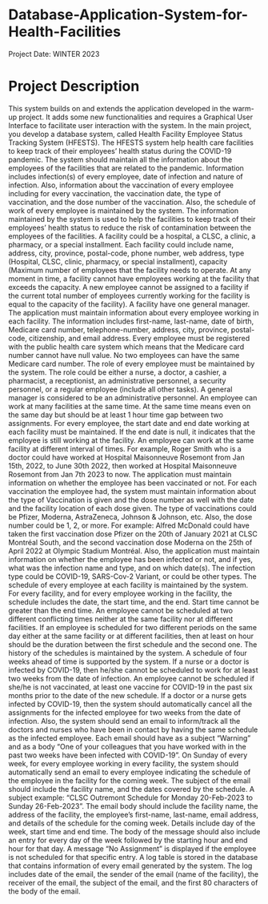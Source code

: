 # Database-Application-System-for-Health-Facilities
Project Date: WINTER 2023<br>
# Project Description
This system builds on and extends the application developed in the warm-up project. It
adds some new functionalities and requires a Graphical User Interface to facilitate user
interaction with the system.
In the main project, you develop a database system, called Health Facility Employee Status
Tracking System (HFESTS). The HFESTS system help health care facilities to keep track
of their employees’ health status during the COVID-19 pandemic.
The system should maintain all the information about the employees of the facilities that
are related to the pandemic. Information includes infection(s) of every employee, date of
infection and nature of infection. Also, information about the vaccination of every
employee including for every vaccination, the vaccination date, the type of vaccination,
and the dose number of the vaccination. Also, the schedule of work of every employee is
maintained by the system. The information maintained by the system is used to help the
facilities to keep track of their employees’ health status to reduce the risk of contamination
between the employees of the facilities.
A facility could be a hospital, a CLSC, a clinic, a pharmacy, or a special installment. Each
facility could include name, address, city, province, postal-code, phone number, web
address, type (Hospital, CLSC, clinic, pharmacy, or special installment), capacity
(Maximum number of employees that the facility needs to operate. At any moment in time,
a facility cannot have employees working at the facility that exceeds the capacity. A new
employee cannot be assigned to a facility if the current total number of employees currently
working for the facility is equal to the capacity of the facility). A facility have one general
manager.
The application must maintain information about every employee working in each facility.
The information includes first-name, last-name, date of birth, Medicare card number,
telephone-number, address, city, province, postal-code, citizenship, and email address.
Every employee must be registered with the public health care system which means that
the Medicare card number cannot have null value. No two employees can have the same
Medicare card number. The role of every employee must be maintained by the system. The
role could be either a nurse, a doctor, a cashier, a pharmacist, a receptionist, an
administrative personnel, a security personnel, or a regular employee (include all other
tasks). A general manager is considered to be an administrative personnel.
An employee can work at many facilities at the same time. At the same time means even
on the same day but should be at least 1 hour time gap between two assignments. For every
employee, the start date and end date working at each facility must be maintained. If the
end date is null, it indicates that the employee is still working at the facility. An employee
can work at the same facility at different interval of times. For example, Roger Smith who
is a doctor could have worked at Hospital Maisonneuve Rosemont from Jan 15th, 2022, to
June 30th 2022, then worked at Hospital Maisonneuve Rosemont from Jan 7th 2023 to now.
The application must maintain information on whether the employee has been vaccinated
or not. For each vaccination the employee had, the system must maintain information about
the type of Vaccination is given and the dose number as well with the date and the facility
location of each dose given. The type of vaccinations could be Pfizer, Moderna,
AstraZeneca, Johnson & Johnson, etc. Also, the dose number could be 1, 2, or more. For
example: Alfred McDonald could have taken the first vaccination dose Pfizer on the 20th
of January 2021 at CLSC Montréal South, and the second vaccination dose Moderna on
the 25th of April 2022 at Olympic Stadium Montréal.
Also, the application must maintain information on whether the employee has been infected
or not, and if yes, what was the infection name and type, and on which date(s). The
infection type could be COVID-19, SARS-Cov-2 Variant, or could be other types.
The schedule of every employee at each facility is maintained by the system. For every
facility, and for every employee working in the facility, the schedule includes the date, the
start time, and the end. Start time cannot be greater than the end time. An employee cannot
be scheduled at two different conflicting times neither at the same facility nor at different
facilities. If an employee is scheduled for two different periods on the same day either at
the same facility or at different facilities, then at least on hour should be the duration
between the first schedule and the second one. The history of the schedules is maintained
by the system. A schedule of four weeks ahead of time is supported by the system. If a
nurse or a doctor is infected by COVID-19, then he/she cannot be scheduled to work for at
least two weeks from the date of infection. An employee cannot be scheduled if she/he is
not vaccinated, at least one vaccine for COVID-19 in the past six months prior to the date
of the new schedule.
If a doctor or a nurse gets infected by COVID-19, then the system should automatically
cancel all the assignments for the infected employee for two weeks from the date of
infection. Also, the system should send an email to inform/track all the doctors and nurses
who have been in contact by having the same schedule as the infected employee. Each
email should have as a subject “Warning” and as a body “One of your colleagues that you
have worked with in the past two weeks have been infected with COVID-19”.
On Sunday of every week, for every employee working in every facility, the system should
automatically send an email to every employee indicating the schedule of the employee in
the facility for the coming week. The subject of the email should include the facility name,
and the dates covered by the schedule. A subject example: “CLSC Outremont Schedule for
Monday 20-Feb-2023 to Sunday 26-Feb-2023”. The email body should include the facility
name, the address of the facility, the employee’s first-name, last-name, email address, and
details of the schedule for the coming week. Details include day of the week, start time and
end time. The body of the message should also include an entry for every day of the week
followed by the starting hour and end hour for that day. A message “No Assignment” is
displayed if the employee is not scheduled for that specific entry.
A log table is stored in the database that contains information of every email generated by
the system. The log includes date of the email, the sender of the email (name of the facility),
the receiver of the email, the subject of the email, and the first 80 characters of the body of
the email.
